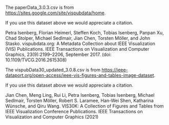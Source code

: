 The paperData_3.0.3.csv is from https://sites.google.com/site/vispubdata/home.

If you use this dataset  above we would appreciate a citation. 

Petra Isenberg, Florian Heimerl, Steffen Koch, Tobias Isenberg, Panpan Xu, Chad Stolper, Michael Sedlmair, Jian Chen, Torsten Möller, and John Stasko. vispubdata.org: A Metadata Collection about IEEE Visualization (VIS) Publications. IEEE Transactions on Visualization and Computer Graphics, 23(9):2199–2206, September 2017. (doi: 10.1109/TVCG.2016.2615308) 

The vispubData30_updated_3.0.8.csv is from https://ieee-dataport.org/open-access/ieee-vis-figures-and-tables-image-dataset.

If you use this dataset above we would appreciate a citation. 

Jian Chen, Meng Ling, Rui Li, Petra Isenberg, Tobias Isenberg, Michael Sedlmair, Torsten Möller, Robert S. Laramee, Han-Wei Shen, Katharina Wünsche, and Qiru Wang. VIS30K: A Collection of Figures and Tables from IEEE Visualization Conference Publications. IEEE Transactions on Visualization and Computer Graphics (2021)



